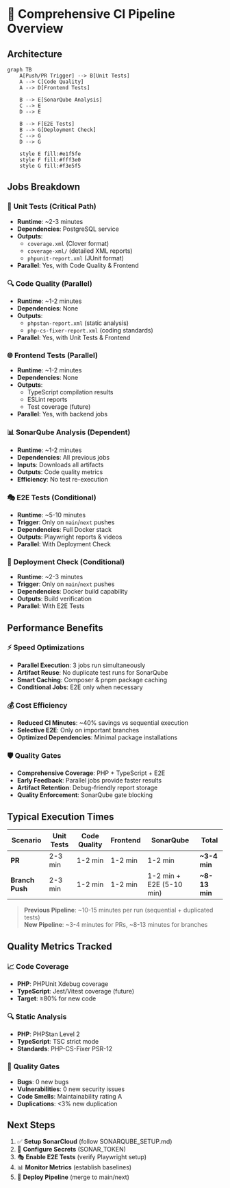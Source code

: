 # 🚀 Comprehensive CI Pipeline Overview

## Architecture

```mermaid
graph TB
    A[Push/PR Trigger] --> B[Unit Tests]
    A --> C[Code Quality] 
    A --> D[Frontend Tests]
    
    B --> E[SonarQube Analysis]
    C --> E
    D --> E
    
    B --> F[E2E Tests]
    B --> G[Deployment Check]
    C --> G
    D --> G
    
    style E fill:#e1f5fe
    style F fill:#fff3e0
    style G fill:#f3e5f5
```

## Jobs Breakdown

### 🧪 **Unit Tests** (Critical Path)
- **Runtime**: ~2-3 minutes
- **Dependencies**: PostgreSQL service
- **Outputs**: 
  - `coverage.xml` (Clover format)
  - `coverage-xml/` (detailed XML reports)  
  - `phpunit-report.xml` (JUnit format)
- **Parallel**: Yes, with Code Quality & Frontend

### 🔍 **Code Quality** (Parallel)
- **Runtime**: ~1-2 minutes  
- **Dependencies**: None
- **Outputs**:
  - `phpstan-report.xml` (static analysis)
  - `php-cs-fixer-report.xml` (coding standards)
- **Parallel**: Yes, with Unit Tests & Frontend

### 🌐 **Frontend Tests** (Parallel) 
- **Runtime**: ~1-2 minutes
- **Dependencies**: None
- **Outputs**:
  - TypeScript compilation results
  - ESLint reports
  - Test coverage (future)
- **Parallel**: Yes, with backend jobs

### 📊 **SonarQube Analysis** (Dependent)
- **Runtime**: ~1-2 minutes
- **Dependencies**: All previous jobs
- **Inputs**: Downloads all artifacts
- **Outputs**: Code quality metrics
- **Efficiency**: No test re-execution

### 🎭 **E2E Tests** (Conditional)
- **Runtime**: ~5-10 minutes
- **Trigger**: Only on `main`/`next` pushes
- **Dependencies**: Full Docker stack
- **Outputs**: Playwright reports & videos
- **Parallel**: With Deployment Check

### 🚀 **Deployment Check** (Conditional)  
- **Runtime**: ~2-3 minutes
- **Trigger**: Only on `main`/`next` pushes
- **Dependencies**: Docker build capability
- **Outputs**: Build verification
- **Parallel**: With E2E Tests

## Performance Benefits

### ⚡ **Speed Optimizations**
- **Parallel Execution**: 3 jobs run simultaneously
- **Artifact Reuse**: No duplicate test runs for SonarQube
- **Smart Caching**: Composer & pnpm package caching
- **Conditional Jobs**: E2E only when necessary

### 💰 **Cost Efficiency**
- **Reduced CI Minutes**: ~40% savings vs sequential execution
- **Selective E2E**: Only on important branches
- **Optimized Dependencies**: Minimal package installations

### 🛡️ **Quality Gates**
- **Comprehensive Coverage**: PHP + TypeScript + E2E
- **Early Feedback**: Parallel jobs provide faster results
- **Artifact Retention**: Debug-friendly report storage
- **Quality Enforcement**: SonarQube gate blocking

## Typical Execution Times

| Scenario | Unit Tests | Code Quality | Frontend | SonarQube | Total |
|----------|------------|--------------|----------|-----------|-------|
| **PR** | 2-3 min | 1-2 min | 1-2 min | 1-2 min | **~3-4 min** |
| **Branch Push** | 2-3 min | 1-2 min | 1-2 min | 1-2 min + E2E (5-10 min) | **~8-13 min** |

> **Previous Pipeline**: ~10-15 minutes per run (sequential + duplicated tests)  
> **New Pipeline**: ~3-4 minutes for PRs, ~8-13 minutes for branches

## Quality Metrics Tracked

### 📈 **Code Coverage**
- **PHP**: PHPUnit Xdebug coverage
- **TypeScript**: Jest/Vitest coverage (future)
- **Target**: ≥80% for new code

### 🔍 **Static Analysis** 
- **PHP**: PHPStan Level 2
- **TypeScript**: TSC strict mode
- **Standards**: PHP-CS-Fixer PSR-12

### 🎯 **Quality Gates**
- **Bugs**: 0 new bugs
- **Vulnerabilities**: 0 new security issues  
- **Code Smells**: Maintainability rating A
- **Duplications**: <3% new duplication

## Next Steps

1. ✅ **Setup SonarCloud** (follow SONARQUBE_SETUP.md)
2. 🔧 **Configure Secrets** (SONAR_TOKEN)
3. 🎭 **Enable E2E Tests** (verify Playwright setup)
4. 📊 **Monitor Metrics** (establish baselines)
5. 🚀 **Deploy Pipeline** (merge to main/next)
